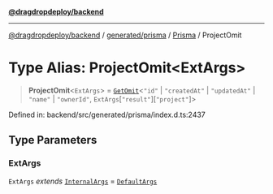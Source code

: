 [**@dragdropdeploy/backend**](../../../../../README.md)

***

[@dragdropdeploy/backend](../../../../../README.md) / [generated/prisma](../../../README.md) / [Prisma](../README.md) / ProjectOmit

# Type Alias: ProjectOmit\<ExtArgs\>

> **ProjectOmit**\<`ExtArgs`\> = [`GetOmit`](../../../runtime/library/type-aliases/GetOmit.md)\<`"id"` \| `"createdAt"` \| `"updatedAt"` \| `"name"` \| `"ownerId"`, `ExtArgs`\[`"result"`\]\[`"project"`\]\>

Defined in: backend/src/generated/prisma/index.d.ts:2437

## Type Parameters

### ExtArgs

`ExtArgs` *extends* [`InternalArgs`](../../../runtime/library/type-aliases/InternalArgs.md) = [`DefaultArgs`](../../../runtime/library/type-aliases/DefaultArgs.md)
